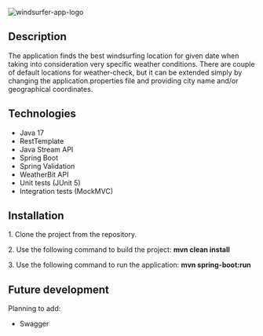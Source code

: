 ![windsurfer-app-logo](https://user-images.githubusercontent.com/105795682/216633907-fff803c6-fb0d-4639-830f-f52dc723d303.jpg)

<h2>Description</h2>
The application finds the best windsurfing location for given date when taking into consideration very specific weather conditions. 
There are couple of default locations for weather-check, but it can be extended simply by changing the application.properties file and providing city name and/or geographical coordinates.


<h2>Technologies</h2>
<ul>
  <li>Java 17</li>
  <li>RestTemplate</li>
  <li>Java Stream API</li>
  <li>Spring Boot</li>
  <li>Spring Validation</li>
  <li>WeatherBit API</li>
  <li>Unit tests (JUnit 5)</li>
  <li>Integration tests (MockMVC)</li>
</ul>

<h2>Installation</h2>
<p>1. Clone the project from the repository.</p>
<p>2. Use the following command to build the project: <strong>mvn clean install</strong></p>
<p>3. Use the following command to run the application: <strong>mvn spring-boot:run</strong></p>

<h2>Future development</h2>
Planning to add:
<ul>
  <li>Swagger</li>
</ul>
